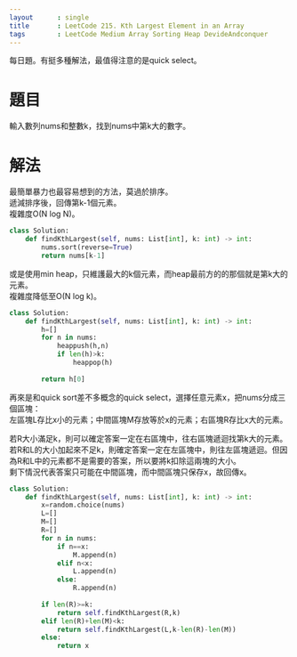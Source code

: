 ```yaml
--- 
layout      : single
title       : LeetCode 215. Kth Largest Element in an Array
tags        : LeetCode Medium Array Sorting Heap DevideAndconquer 
---
```

每日題。有挺多種解法，最值得注意的是quick select。  

# 題目
輸入數列nums和整數k，找到nums中第k大的數字。  

# 解法
最簡單暴力也最容易想到的方法，莫過於排序。  
遞減排序後，回傳第k-1個元素。  
複雜度O(N log N)。

```python
class Solution:
    def findKthLargest(self, nums: List[int], k: int) -> int:
        nums.sort(reverse=True)
        return nums[k-1]
```

或是使用min heap，只維護最大的k個元素，而heap最前方的的那個就是第k大的元素。  
複雜度降低至O(N log k)。

```python
class Solution:
    def findKthLargest(self, nums: List[int], k: int) -> int:
        h=[]
        for n in nums:
            heappush(h,n)
            if len(h)>k:
                heappop(h)
                
        return h[0]
```

再來是和quick sort差不多概念的quick select，選擇任意元素x，把nums分成三個區塊：  
左區塊L存比x小的元素；中間區塊M存放等於x的元素；右區塊R存比x大的元素。  

若R大小滿足k，則可以確定答案一定在右區塊中，往右區塊遞迴找第k大的元素。  
若R和L的大小加起來不足k，則確定答案一定在左區塊中，則往左區塊遞迴。但因為R和L中的元素都不是需要的答案，所以要將k扣除這兩塊的大小。  
剩下情況代表答案只可能在中間區塊，而中間區塊只保存x，故回傳x。  

```python
class Solution:
    def findKthLargest(self, nums: List[int], k: int) -> int:
        x=random.choice(nums)
        L=[]
        M=[]
        R=[]
        for n in nums:
            if n==x:
                M.append(n)
            elif n<x:
                L.append(n)
            else:
                R.append(n)
                
        if len(R)>=k:
            return self.findKthLargest(R,k)
        elif len(R)+len(M)<k:
            return self.findKthLargest(L,k-len(R)-len(M))
        else:
            return x
                                      
```